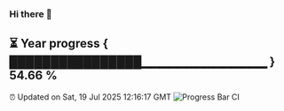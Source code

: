 ### Hi there 👋
⏳ Year progress { ████████████████▁▁▁▁▁▁▁▁▁▁▁▁▁▁ } 54.66 %
---
⏰ Updated on Sat, 19 Jul 2025 12:16:17 GMT
![Progress Bar CI](https://github.com/Moyi321/Moyi321/workflows/Progress%20Bar%20CI/badge.svg)
